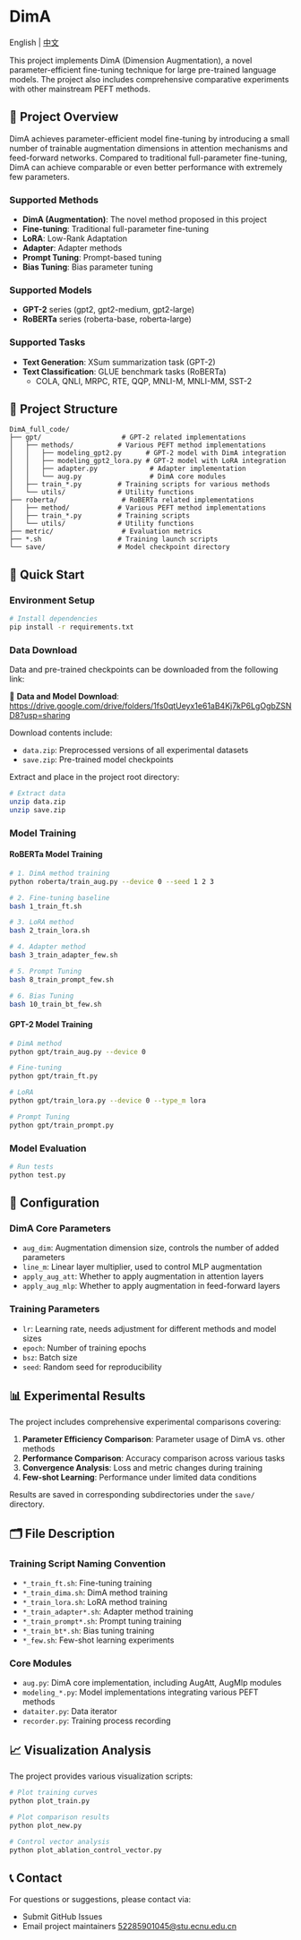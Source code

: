 # DimA

English | [中文](README.md)

This project implements DimA (Dimension Augmentation), a novel parameter-efficient fine-tuning technique for large pre-trained language models. The project also includes comprehensive comparative experiments with other mainstream PEFT methods.

## 🎯 Project Overview

DimA achieves parameter-efficient model fine-tuning by introducing a small number of trainable augmentation dimensions in attention mechanisms and feed-forward networks. Compared to traditional full-parameter fine-tuning, DimA can achieve comparable or even better performance with extremely few parameters.

### Supported Methods
- **DimA (Augmentation)**: The novel method proposed in this project
- **Fine-tuning**: Traditional full-parameter fine-tuning
- **LoRA**: Low-Rank Adaptation
- **Adapter**: Adapter methods
- **Prompt Tuning**: Prompt-based tuning
- **Bias Tuning**: Bias parameter tuning

### Supported Models
- **GPT-2** series (gpt2, gpt2-medium, gpt2-large)
- **RoBERTa** series (roberta-base, roberta-large)

### Supported Tasks
- **Text Generation**: XSum summarization task (GPT-2)
- **Text Classification**: GLUE benchmark tasks (RoBERTa)
  - COLA, QNLI, MRPC, RTE, QQP, MNLI-M, MNLI-MM, SST-2

## 📁 Project Structure

```
DimA_full_code/
├── gpt/                    # GPT-2 related implementations
│   ├── methods/           # Various PEFT method implementations
│   │   ├── modeling_gpt2.py      # GPT-2 model with DimA integration
│   │   ├── modeling_gpt2_lora.py # GPT-2 model with LoRA integration
│   │   ├── adapter.py             # Adapter implementation
│   │   └── aug.py                 # DimA core modules
│   ├── train_*.py         # Training scripts for various methods
│   └── utils/             # Utility functions
├── roberta/                # RoBERTa related implementations
│   ├── method/            # Various PEFT method implementations
│   ├── train_*.py         # Training scripts
│   └── utils/             # Utility functions
├── metric/                 # Evaluation metrics
├── *.sh                   # Training launch scripts
└── save/                  # Model checkpoint directory
```

## 🚀 Quick Start

### Environment Setup

```bash
# Install dependencies
pip install -r requirements.txt
```

### Data Download

Data and pre-trained checkpoints can be downloaded from the following link:

🔗 **Data and Model Download**: https://drive.google.com/drive/folders/1fs0qtUeyx1e61aB4Kj7kP6LgOgbZSND8?usp=sharing

Download contents include:
- `data.zip`: Preprocessed versions of all experimental datasets
- `save.zip`: Pre-trained model checkpoints

Extract and place in the project root directory:
```bash
# Extract data
unzip data.zip
unzip save.zip
```

### Model Training

#### RoBERTa Model Training

```bash
# 1. DimA method training
python roberta/train_aug.py --device 0 --seed 1 2 3

# 2. Fine-tuning baseline
bash 1_train_ft.sh

# 3. LoRA method
bash 2_train_lora.sh

# 4. Adapter method
bash 3_train_adapter_few.sh

# 5. Prompt Tuning
bash 8_train_prompt_few.sh

# 6. Bias Tuning
bash 10_train_bt_few.sh
```

#### GPT-2 Model Training

```bash
# DimA method
python gpt/train_aug.py --device 0

# Fine-tuning
python gpt/train_ft.py

# LoRA
python gpt/train_lora.py --device 0 --type_m lora

# Prompt Tuning
python gpt/train_prompt.py
```

### Model Evaluation

```bash
# Run tests
python test.py
```

## 🔧 Configuration

### DimA Core Parameters

- `aug_dim`: Augmentation dimension size, controls the number of added parameters
- `line_m`: Linear layer multiplier, used to control MLP augmentation
- `apply_aug_att`: Whether to apply augmentation in attention layers
- `apply_aug_mlp`: Whether to apply augmentation in feed-forward layers

### Training Parameters

- `lr`: Learning rate, needs adjustment for different methods and model sizes
- `epoch`: Number of training epochs
- `bsz`: Batch size
- `seed`: Random seed for reproducibility

## 📊 Experimental Results

The project includes comprehensive experimental comparisons covering:

1. **Parameter Efficiency Comparison**: Parameter usage of DimA vs. other methods
2. **Performance Comparison**: Accuracy comparison across various tasks
3. **Convergence Analysis**: Loss and metric changes during training
4. **Few-shot Learning**: Performance under limited data conditions

Results are saved in corresponding subdirectories under the `save/` directory.

## 🗂️ File Description

### Training Script Naming Convention

- `*_train_ft.sh`: Fine-tuning training
- `*_train_dima.sh`: DimA method training  
- `*_train_lora.sh`: LoRA method training
- `*_train_adapter*.sh`: Adapter method training
- `*_train_prompt*.sh`: Prompt tuning training
- `*_train_bt*.sh`: Bias tuning training
- `*_few.sh`: Few-shot learning experiments

### Core Modules

- `aug.py`: DimA core implementation, including AugAtt, AugMlp modules
- `modeling_*.py`: Model implementations integrating various PEFT methods
- `dataiter.py`: Data iterator
- `recorder.py`: Training process recording

## 📈 Visualization Analysis

The project provides various visualization scripts:

```bash
# Plot training curves
python plot_train.py

# Plot comparison results
python plot_new.py

# Control vector analysis
python plot_ablation_control_vector.py
```


## 📞 Contact

For questions or suggestions, please contact via:
- Submit GitHub Issues
- Email project maintainers 52285901045@stu.ecnu.edu.cn
